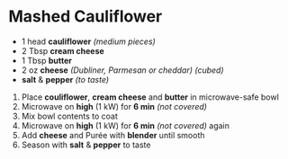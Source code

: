 # Mashed Cauliflower

- 1 head **cauliflower** *(medium pieces)*
- 2 Tbsp **cream cheese**
- 1 Tbsp **butter**
- 2 oz **cheese** *(Dubliner, Parmesan or cheddar)* *(cubed)*
- **salt** & **pepper** *(to taste)*

1. Place **couliflower**, **cream cheese** and **butter** in microwave-safe bowl
1. Microwave on **high** (1 kW) for **6 min** *(not covered)*
1. Mix bowl contents to coat
1. Microwave on **high** (1 kW) for **6 min** *(not covered)* again
1. Add **cheese** and Purée with **blender** until smooth
1. Season with **salt** & **pepper** to taste
